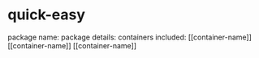 # quick-easy

package name:
package details:
containers included:
  [[container-name]]
  [[container-name]]
  [[container-name]]
